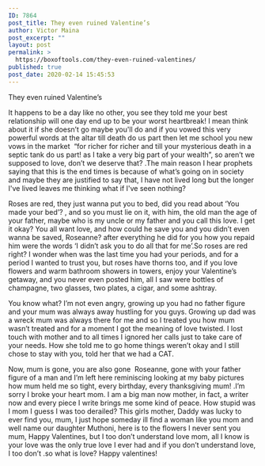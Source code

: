 ```yaml
---
ID: 7864
post_title: They even ruined Valentine’s
author: Victor Maina
post_excerpt: ""
layout: post
permalink: >
  https://boxoftools.com/they-even-ruined-valentines/
published: true
post_date: 2020-02-14 15:45:53
---
```

<!-- wp:paragraph -->
<p>They even ruined Valentine’s</p>
<!-- /wp:paragraph -->

<!-- wp:paragraph -->
<p>It happens
to be a day like no other, you see they told me your best relationship will one
day end up to be your worst heartbreak! I mean think about it if she doesn’t go
maybe you'll do and if you vowed this very powerful words at the altar till
death do us part then let me school you new vows in the market&nbsp; “for richer for richer and till your
mysterious death in a septic tank do us part! as I take a very big part of your
wealth”, so aren’t we supposed to love, don’t we deserve that? .The main reason
I hear prophets saying that this is the end times is because of what’s going on
in society and maybe they are justified to say that, I have not lived long but
the longer I've lived leaves me thinking what if I've seen nothing?</p>
<!-- /wp:paragraph -->

<!-- wp:paragraph -->
<p>Roses are
red, they just wanna put you to bed, did you read about ‘You made your bed’? ,
and so you must lie on it, with him, the old man the age of your father, maybe
who is my uncle or my father and you call this love. I get it okay? You all
want love, and how could he save you and you didn’t even wanna be saved,
Roseanne? after everything he did for you how you repaid him were the words ‘I
didn’t ask you to do all that for me’.So roses are red right? I wonder when was
the last time you had your periods, and for a period I wanted to trust you, but
roses have thorns too, and if you love flowers and warm bathroom showers in
towers, enjoy your Valentine’s getaway, and you never even posted him, all I
saw were bottles of champagne, two glasses, two plates, a cigar, and some
ashtray.</p>
<!-- /wp:paragraph -->

<!-- wp:paragraph -->
<p>You know what? I’m not even angry, growing up you had no father figure and your mum was always away hustling for you guys. Growing up dad was a wreck mum was always there for me and so I treated you how mum wasn’t treated and for a moment I got the meaning of love twisted. I lost touch with mother and to all times I ignored her calls just to take care of your needs. How she told me to go home things weren’t okay and I still chose to stay with you, told her that we had a CAT.</p>
<!-- /wp:paragraph -->

<!-- wp:paragraph -->
<p>Now, mum is
gone, you are also gone&nbsp; Roseanne, gone
with your father figure of a man and I’m left here reminiscing looking at my
baby pictures how mum held me so tight, every birthday, every thanksgiving mum!
.I’m sorry I broke your heart mom. I am a big man now mother, in fact, a writer
now and every piece I write brings me some kind of peace. How stupid was I mom
I guess I was too derailed? This girls mother, Daddy was lucky to ever find
you, mum, I just hope someday ill find a woman like you mom and well name our
daughter Muthoni, here is to the flowers I never sent you mum, Happy
Valentines, but I too don’t understand love mom, all I know is your love was
the only true love I ever had and if you don’t understand love, I too don’t .so
what is love? Happy valentines!</p>
<!-- /wp:paragraph -->

<!-- wp:image {"id":7869,"sizeSlug":"large"} -->
<figure class="wp-block-image size-large"><img src="https://boxoftools.com/wp-content/uploads/2020/02/they-ruined-valentines.jpg" alt="" class="wp-image-7869"/></figure>
<!-- /wp:image -->